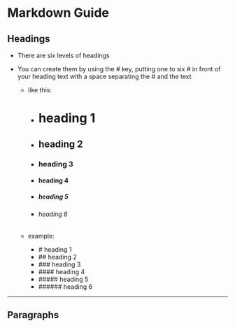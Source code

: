 # Markdown Guide

## Headings

* There are six levels of headings

* You can create them by using the # key, putting one to six # in front of your heading text with a space separating the # and the text

    * like this: 

        * # heading 1
        * ## heading 2
        * ### heading 3
        * #### heading 4
        * ##### heading 5
        * ###### heading 6 

    * example:

       * \# heading 1 
       * \## heading 2
       * \### heading 3
       * \#### heading 4
       * \##### heading 5
       * \###### heading 6

--------------
## Paragraphs